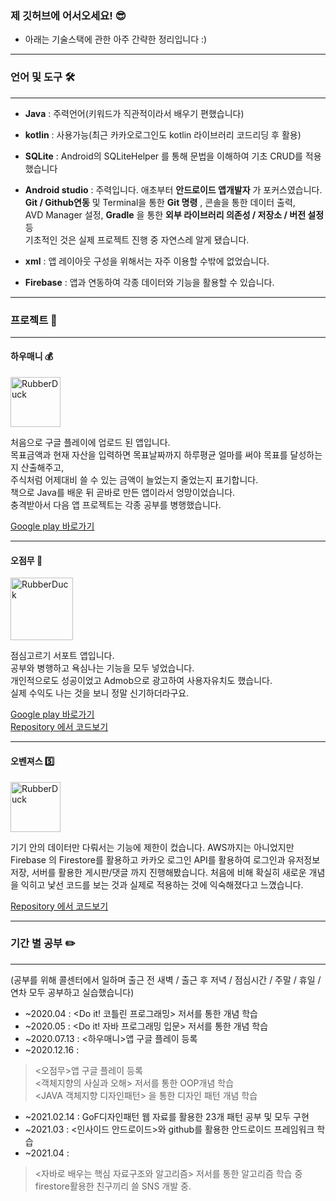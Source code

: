 
### 제 깃허브에 어서오세요! 😎

- 아래는 기술스택에 관한 아주 간략한 정리입니다 :)   

***

### 언어 및 도구 🛠️

***

- **Java** : 주력언어(키워드가 직관적이라서 배우기 편했습니다)   

- **kotlin** : 사용가능(최근 카카오로그인도 kotlin 라이브러리 코드리딩 후 활용)   

- **SQLite** : Android의 SQLiteHelper 를 통해 문법을 이해하여 기초 CRUD를 적용했습니다   

- **Android studio** : 주력입니다. 애초부터 **안드로이드 앱개발자** 가 포커스였습니다.   
**Git / Github연동** 및 Terminal을 통한 **Git 명령** , 콘솔을 통한 데이터 출력,   
AVD Manager 설정, **Gradle** 을 통한 **외부 라이브러리 의존성 / 저장소 / 버전 설정** 등   
기초적인 것은 실제 프로젝트 진행 중 자연스레 알게 됐습니다.   

- **xml** : 앱 레이아웃 구성을 위해서는 자주 이용할 수밖에 없었습니다.   

- **Firebase** : 앱과 연동하여 각종 데이터와 기능을 활용할 수 있습니다.   

***

### 프로젝트 🚀

***

#### 하우매니 💰

<!--
![Howmany_icon](https://user-images.githubusercontent.com/59534301/116231898-6a93c680-a794-11eb-8bb0-a3af2f66f119.PNG)
-->

<img src="https://user-images.githubusercontent.com/59534301/116231898-6a93c680-a794-11eb-8bb0-a3af2f66f119.PNG" width="80px" height="80px" title="px(픽셀) 크기 설정" alt="RubberDuck"></img>

처음으로 구글 플레이에 업로드 된 앱입니다.  
목표금액과 현재 자산을 입력하면 목표날짜까지 하루평균 얼마를 써야 목표를 달성하는지 산출해주고,   
주식처럼 어제대비 쓸 수 있는 금액이 늘었는지 줄었는지 표기합니다.   
책으로 Java를 배운 뒤 곧바로 만든 앱이라서 엉망이었습니다.   
충격받아서 다음 앱 프로젝트는 각종 공부를 병행했습니다.   

[Google play 바로가기](https://play.google.com/store/apps/details?id=com.package1.householdledger3)   

***

#### 오점무 🍚 

<!--
![TodayLunch_icon](https://user-images.githubusercontent.com/59534301/116230928-2bb14100-a793-11eb-90b1-450df3e92d54.png)
-->

<img src="https://user-images.githubusercontent.com/59534301/116230928-2bb14100-a793-11eb-90b1-450df3e92d54.png" width="100px" height="100px" title="px(픽셀) 크기 설정" alt="RubberDuck"></img>

점심고르기 서포트 앱입니다.   
공부와 병행하고 욕심나는 기능을 모두 넣었습니다.   
개인적으로도 성공이었고 Admob으로 광고하여 사용자유치도 했습니다.   
실제 수익도 나는 것을 보니 정말 신기하더라구요.

[Google play 바로가기](https://play.google.com/store/apps/details?id=com.todaylunch.unknown)   
[Repository 에서 코드보기](https://github.com/IamYeong/todayLunch)   

***

#### 오벤져스 5️⃣

<!--
![Ovengers_icon](https://user-images.githubusercontent.com/59534301/116232136-ab8bdb00-a794-11eb-80a2-88cb3dc7b2b3.png)
-->

<img src="https://user-images.githubusercontent.com/59534301/116232136-ab8bdb00-a794-11eb-80a2-88cb3dc7b2b3.png" width="80px" height="80px" title="px(픽셀) 크기 설정" alt="RubberDuck"></img>

기기 안의 데이터만 다뤄서는 기능에 제한이 컸습니다.
AWS까지는 아니었지만 Firebase 의 Firestore를 활용하고
카카오 로그인 API를 활용하여 로그인과 유저정보 저장,
서버를 활용한 게시판/댓글 까지 진행해봤습니다.
처음에 비해 확실히 새로운 개념을 익히고 낯선 코드를 보는 것과
실제로 적용하는 것에 익숙해졌다고 느꼈습니다.

[Repository 에서 코드보기](https://github.com/IamYeong/MyFriendsPlace)   

***


### 기간 별 공부 ✏️

***

(공부를 위해 콜센터에서 일하며
출근 전 새벽 / 출근 후 저녁 / 점심시간 / 주말 / 휴일 / 연차 모두 공부하고 실습했습니다)

- ~2020.04 : <Do it! 코틀린 프로그래밍> 저서를 통한 개념 학습   
- ~2020.05 : <Do it! 자바 프로그래밍 입문> 저서를 통한 개념 학습   
- ~2020.07.13 : <하우매니>앱 구글 플레이 등록   
- ~2020.12.16 :  

> <오점무>앱 구글 플레이 등록   
> <객체지향의 사실과 오해> 저서를 통한 OOP개념 학습   
> <JAVA 객체지향 디자인패턴> 을 통한 디자인 패턴 개념 학습   
  
- ~2021.02.14 : GoF디자인패턴 웹 자료를 활용한 23개 패턴 공부 및 모두 구현   
- ~2021.03 : <인사이드 안드로이드>와 github를 활용한 안드로이드 프레임워크 학습   
- ~2021.04 :    
> <자바로 배우는 핵심 자료구조와 알고리즘> 저서를 통한 알고리즘 학습 중   
> firestore활용한 친구끼리 쓸 SNS 개발 중.   
